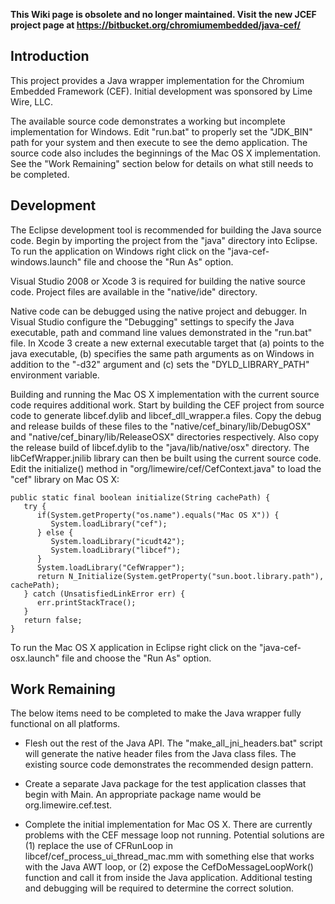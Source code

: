 **This Wiki page is obsolete and no longer maintained. Visit the new JCEF project page at https://bitbucket.org/chromiumembedded/java-cef/**

## Introduction ##

This project provides a Java wrapper implementation for the Chromium Embedded Framework (CEF). Initial development was sponsored by Lime Wire, LLC.

The available source code demonstrates a working but incomplete implementation for Windows. Edit "run.bat" to properly set the "JDK\_BIN" path for your system and then execute to see the demo application. The source code also includes the beginnings of the Mac OS X implementation. See the "Work Remaining" section below for details on what still needs to be completed.

## Development ##

The Eclipse development tool is recommended for building the Java source code. Begin by importing the project from the "java" directory into Eclipse. To run the application on Windows right click on the "java-cef-windows.launch" file and choose the "Run As" option.

Visual Studio 2008 or Xcode 3 is required for building the native source code. Project files are available in the "native/ide" directory.

Native code can be debugged using the native project and debugger. In Visual Studio configure the "Debugging" settings to specify the Java executable, path and command line values demonstrated in the "run.bat" file. In Xcode 3 create a new external executable target that (a) points to the java executable, (b) specifies the same path arguments as on Windows in addition to the "-d32" argument and (c) sets the "DYLD\_LIBRARY\_PATH" environment variable.

Building and running the Mac OS X implementation with the current source code requires additional work. Start by building the CEF project from source code to generate libcef.dylib and libcef\_dll\_wrapper.a files. Copy the debug and release builds of these files to the "native/cef\_binary/lib/DebugOSX" and "native/cef\_binary/lib/ReleaseOSX" directories respectively. Also copy the release build of libcef.dylib to the "java/lib/native/osx" directory. The libCefWrapper.jnilib library can then be built using the current source code. Edit the initialize() method in "org/limewire/cef/CefContext.java" to load the "cef" library on Mac OS X:

```
public static final boolean initialize(String cachePath) {
   try {
      if(System.getProperty("os.name").equals("Mac OS X")) {
         System.loadLibrary("cef");
      } else {
         System.loadLibrary("icudt42");
         System.loadLibrary("libcef");
      }
      System.loadLibrary("CefWrapper");
      return N_Initialize(System.getProperty("sun.boot.library.path"), cachePath);
   } catch (UnsatisfiedLinkError err) {
      err.printStackTrace();
   }
   return false;
}
```

To run the Mac OS X application in Eclipse right click on the "java-cef-osx.launch" file and choose the "Run As" option.

## Work Remaining ##

The below items need to be completed to make the Java wrapper fully functional on all platforms.

  * Flesh out the rest of the Java API. The "make\_all\_jni\_headers.bat" script will generate the native header files from the Java class files. The existing source code demonstrates the recommended design pattern.

  * Create a separate Java package for the test application classes that begin with Main. An appropriate package name would be org.limewire.cef.test.

  * Complete the initial implementation for Mac OS X. There are currently problems with the CEF message loop not running. Potential solutions are (1) replace the use of CFRunLoop in libcef/cef\_process\_ui\_thread\_mac.mm with something else that works with the Java AWT loop, or (2) expose the CefDoMessageLoopWork() function and call it from inside the Java application. Additional testing and debugging will be required to determine the correct solution.